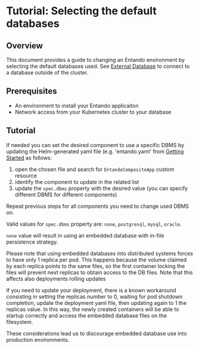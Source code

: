 # Tutorial: Selecting the default databases

## Overview

This document provides a guide to changing an Entando environment by selecting the default databases used. 
See [External Database](./external-database/) to connect to a database outside of the cluster.

## Prerequisites

-   An environment to install your Entando applicaiton
-   Network access from your Kubernetes cluster to your database

## Tutorial

If needed you can set the desired component to use a specific DBMS by updating the Helm-generated yaml file (e.g. 'entando.yaml' from [Getting Started](../../docs/getting-started) as follows:

1. open the chosen file and search for `EntandoCompositeApp` custom resource
2. identify the component to update in the related list
3. update the `spec.dbms` property with the desired value (you can specify different DBMS for different components)

Repeat previous steps for all components you need to change used DBMS on.

Valid values for `spec.dbms` property are: `none`, `postgresql`, `mysql`, `oracle`.

`none` value will result in using an embedded database with in-file persistence strategy.

Please note that using embedded databases into distributed systems forces to have only 1 replica per pod.
This happens because the volume claimed by each replica points to the same files, 
so the first container locking the files will prevent next replicas to obtain access to the DB files. 
Note that this affects also deployments rolling updates

If you need to update your deployment, there is a known workaround consisting in setting the replicas number to 0, waiting for pod shutdown completion, update the deployment yaml file, then updating again to 1 the replicas value. In this way, the newly created containers will be able to startup correctly and access the embedded database files on the filesystem.

These considerations lead us to discourage embedded database use into production environments.